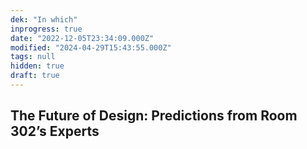```yaml
---
dek: "In which"
inprogress: true
date: "2022-12-05T23:34:09.000Z"
modified: "2024-04-29T15:43:55.000Z"
tags: null
hidden: true
draft: true
---
```

## The Future of Design: Predictions from Room 302’s Experts
